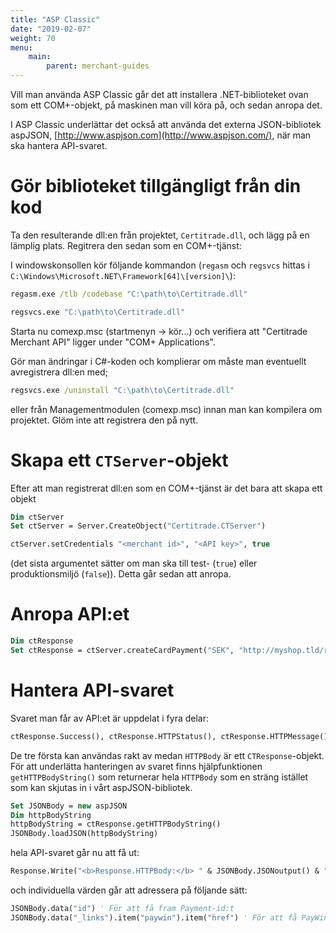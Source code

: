 ```yaml
---
title: "ASP Classic"
date: "2019-02-07"
weight: 70
menu: 
    main:
        parent: merchant-guides
---
```


Vill man använda ASP Classic går det att installera .NET-biblioteket ovan som ett COM+-objekt, på maskinen man vill köra på, och sedan anropa det.

I ASP Classic underlättar det också att använda det externa JSON-bibliotek aspJSON, [http://www.aspjson.com](http://www.aspjson.com/), när man ska hantera API-svaret.

# Gör biblioteket tillgängligt från din kod

Ta den resulterande dll:en från projektet, `Certitrade.dll`, och lägg på en lämplig plats. Regitrera den sedan som en COM+-tjänst:

I windowskonsollen kör följande kommandon (`regasm` och `regsvcs` hittas i `C:\Windows\Microsoft.NET\Framework[64]\[version]\`):

```cmd
regasm.exe /tlb /codebase "C:\path\to\Certitrade.dll"

regsvcs.exe "C:\path\to\Certitrade.dll"
```

Starta nu comexp.msc (startmenyn -> kör...) och verifiera att "Certitrade Merchant API" ligger under "COM+ Applications".

Gör man ändringar i C#-koden och komplierar om måste man eventuellt avregistrera dll:en med;

```cmd
regsvcs.exe /uninstall "C:\path\to\Certitrade.dll"
```

eller från Managementmodulen (comexp.msc) innan man kan kompilera om projektet. Glöm inte att registrera den på nytt.

# Skapa ett `CTServer`-objekt

Efter att man registrerat dll:en som en COM+-tjänst är det bara att skapa ett objekt

```vb
Dim ctServer
Set ctServer = Server.CreateObject("Certitrade.CTServer")

ctServer.setCredentials "<merchant id>", "<API key>", true
```

(det sista argumentet sätter om man ska till test- (`true`) eller produktionsmiljö (`false`)). Detta går sedan att anropa.

# Anropa API:et

```vb
Dim ctResponse
Set ctResponse = ctServer.createCardPayment("SEK", "http://myshop.tld/return", "http://myshop.tld/callback", 1000)
```

# Hantera API-svaret

Svaret man får av API:et är uppdelat i fyra delar:

```vb
ctResponse.Success(), ctResponse.HTTPStatus(), ctResponse.HTTPMessage() och ctResponse.HTTPBody().
```

De tre första kan användas rakt av medan `HTTPBody` är ett `CTResponse`-objekt. För att underlätta hanteringen av svaret finns hjälpfunktionen `getHTTPBodyString()` som returnerar hela `HTTPBody` som en sträng istället som kan skjutas in i vårt aspJSON-bibliotek.

```vb
Set JSONBody = new aspJSON
Dim httpBodyString
httpBodyString = ctResponse.getHTTPBodyString()
JSONBody.loadJSON(httpBodyString)
```

hela API-svaret går nu att få ut:

```vb
Response.Write("<b>Response.HTTPBody:</b> " & JSONBody.JSONoutput() & "<br><br>")
```

och individuella värden går att adressera på följande sätt:

```vb
JSONBody.data("id") ' För att få fram Payment-id:t
JSONBody.data("_links").item("paywin").item("href") ' För att få PayWin-länken
```